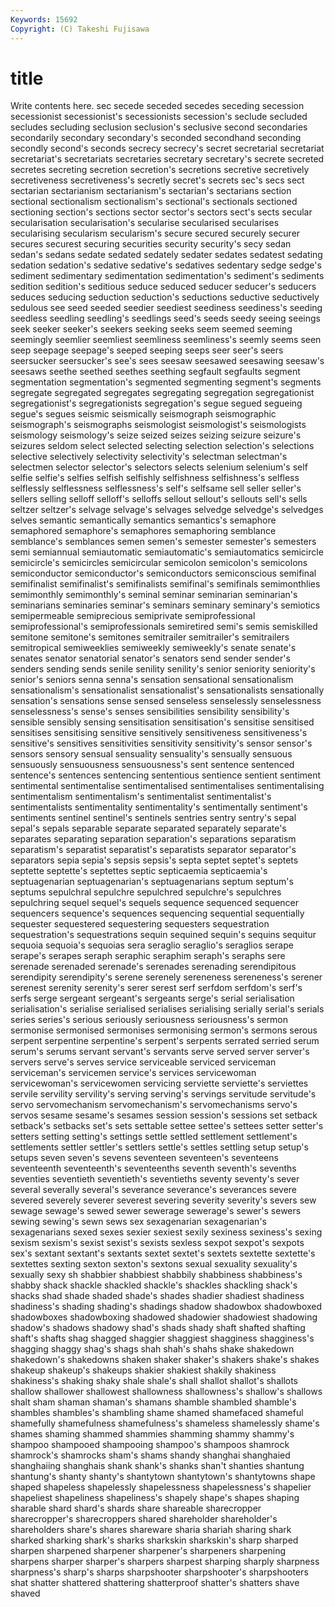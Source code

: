 ```yaml
---
Keywords: 15692 
Copyright: (C) Takeshi Fujisawa
---
```


# title

Write contents here.
sec secede seceded secedes seceding secession
secessionist secessionist's secessionists secession's seclude secluded secludes secluding seclusion seclusion's
seclusive second secondaries secondarily secondary secondary's seconded secondhand seconding secondly
second's seconds secrecy secrecy's secret secretarial secretariat secretariat's secretariats secretaries
secretary secretary's secrete secreted secretes secreting secretion secretion's secretions secretive
secretively secretiveness secretiveness's secretly secret's secrets sec's secs sect sectarian
sectarianism sectarianism's sectarian's sectarians section sectional sectionalism sectionalism's sectional's sectionals
sectioned sectioning section's sections sector sector's sectors sect's sects secular
secularisation secularisation's secularise secularised secularises secularising secularism secularism's secure secured
securely securer secures securest securing securities security security's secy sedan
sedan's sedans sedate sedated sedately sedater sedates sedatest sedating sedation
sedation's sedative sedative's sedatives sedentary sedge sedge's sediment sedimentary sedimentation
sedimentation's sediment's sediments sedition sedition's seditious seduce seduced seducer seducer's
seducers seduces seducing seduction seduction's seductions seductive seductively sedulous see
seed seeded seedier seediest seediness seediness's seeding seedless seedling seedling's
seedlings seed's seeds seedy seeing seeings seek seeker seeker's seekers
seeking seeks seem seemed seeming seemingly seemlier seemliest seemliness seemliness's
seemly seems seen seep seepage seepage's seeped seeping seeps seer
seer's seers seersucker seersucker's see's sees seesaw seesawed seesawing seesaw's
seesaws seethe seethed seethes seething segfault segfaults segment segmentation segmentation's
segmented segmenting segment's segments segregate segregated segregates segregating segregation segregationist
segregationist's segregationists segregation's segue segued segueing segue's segues seismic seismically
seismograph seismographic seismograph's seismographs seismologist seismologist's seismologists seismology seismology's seize
seized seizes seizing seizure seizure's seizures seldom select selected selecting
selection selection's selections selective selectively selectivity selectivity's selectman selectman's selectmen
selector selector's selectors selects selenium selenium's self selfie selfie's selfies
selfish selfishly selfishness selfishness's selfless selflessly selflessness selflessness's self's selfsame
sell seller seller's sellers selling selloff selloff's selloffs sellout sellout's
sellouts sell's sells seltzer seltzer's selvage selvage's selvages selvedge selvedge's
selvedges selves semantic semantically semantics semantics's semaphore semaphored semaphore's semaphores
semaphoring semblance semblance's semblances semen semen's semester semester's semesters semi
semiannual semiautomatic semiautomatic's semiautomatics semicircle semicircle's semicircles semicircular semicolon semicolon's
semicolons semiconductor semiconductor's semiconductors semiconscious semifinal semifinalist semifinalist's semifinalists semifinal's
semifinals semimonthlies semimonthly semimonthly's seminal seminar seminarian seminarian's seminarians seminaries
seminar's seminars seminary seminary's semiotics semipermeable semiprecious semiprivate semiprofessional semiprofessional's
semiprofessionals semiretired semi's semis semiskilled semitone semitone's semitones semitrailer semitrailer's
semitrailers semitropical semiweeklies semiweekly semiweekly's senate senate's senates senator senatorial
senator's senators send sender sender's senders sending sends senile senility
senility's senior seniority seniority's senior's seniors senna senna's sensation sensational
sensationalism sensationalism's sensationalist sensationalist's sensationalists sensationally sensation's sensations sense sensed
senseless senselessly senselessness senselessness's sense's senses sensibilities sensibility sensibility's sensible
sensibly sensing sensitisation sensitisation's sensitise sensitised sensitises sensitising sensitive sensitively
sensitiveness sensitiveness's sensitive's sensitives sensitivities sensitivity sensitivity's sensor sensor's sensors
sensory sensual sensuality sensuality's sensually sensuous sensuously sensuousness sensuousness's sent
sentence sentenced sentence's sentences sentencing sententious sentience sentient sentiment sentimental
sentimentalise sentimentalised sentimentalises sentimentalising sentimentalism sentimentalism's sentimentalist sentimentalist's sentimentalists sentimentality
sentimentality's sentimentally sentiment's sentiments sentinel sentinel's sentinels sentries sentry sentry's
sepal sepal's sepals separable separate separated separately separate's separates separating
separation separation's separations separatism separatism's separatist separatist's separatists separator separator's
separators sepia sepia's sepsis sepsis's septa septet septet's septets septette
septette's septettes septic septicaemia septicaemia's septuagenarian septuagenarian's septuagenarians septum septum's
septums sepulchral sepulchre sepulchred sepulchre's sepulchres sepulchring sequel sequel's sequels
sequence sequenced sequencer sequencers sequence's sequences sequencing sequential sequentially sequester
sequestered sequestering sequesters sequestration sequestration's sequestrations sequin sequined sequin's sequins
sequitur sequoia sequoia's sequoias sera seraglio seraglio's seraglios serape serape's
serapes seraph seraphic seraphim seraph's seraphs sere serenade serenaded serenade's
serenades serenading serendipitous serendipity serendipity's serene serenely sereneness sereneness's serener
serenest serenity serenity's serer serest serf serfdom serfdom's serf's serfs
serge sergeant sergeant's sergeants serge's serial serialisation serialisation's serialise serialised
serialises serialising serially serial's serials series series's serious seriously seriousness
seriousness's sermon sermonise sermonised sermonises sermonising sermon's sermons serous serpent
serpentine serpentine's serpent's serpents serrated serried serum serum's serums servant
servant's servants serve served server server's servers serve's serves service
serviceable serviced serviceman serviceman's servicemen service's services servicewoman servicewoman's servicewomen
servicing serviette serviette's serviettes servile servility servility's serving serving's servings
servitude servitude's servo servomechanism servomechanism's servomechanisms servo's servos sesame sesame's
sesames session session's sessions set setback setback's setbacks set's sets
settable settee settee's settees setter setter's setters setting setting's settings
settle settled settlement settlement's settlements settler settler's settlers settle's settles
settling setup setup's setups seven seven's sevens seventeen seventeen's seventeens
seventeenth seventeenth's seventeenths seventh seventh's sevenths seventies seventieth seventieth's seventieths
seventy seventy's sever several severally several's severance severance's severances severe
severed severely severer severest severing severity severity's severs sew sewage
sewage's sewed sewer sewerage sewerage's sewer's sewers sewing sewing's sewn
sews sex sexagenarian sexagenarian's sexagenarians sexed sexes sexier sexiest sexily
sexiness sexiness's sexing sexism sexism's sexist sexist's sexists sexless sexpot
sexpot's sexpots sex's sextant sextant's sextants sextet sextet's sextets sextette
sextette's sextettes sexting sexton sexton's sextons sexual sexuality sexuality's sexually
sexy sh shabbier shabbiest shabbily shabbiness shabbiness's shabby shack shackle
shackled shackle's shackles shackling shack's shacks shad shade shaded shade's
shades shadier shadiest shadiness shadiness's shading shading's shadings shadow shadowbox
shadowboxed shadowboxes shadowboxing shadowed shadowier shadowiest shadowing shadow's shadows shadowy
shad's shads shady shaft shafted shafting shaft's shafts shag shagged
shaggier shaggiest shagginess shagginess's shagging shaggy shag's shags shah shah's
shahs shake shakedown shakedown's shakedowns shaken shaker shaker's shakers shake's
shakes shakeup shakeup's shakeups shakier shakiest shakily shakiness shakiness's shaking
shaky shale shale's shall shallot shallot's shallots shallow shallower shallowest
shallowness shallowness's shallow's shallows shalt sham shaman shaman's shamans shamble
shambled shamble's shambles shambles's shambling shame shamed shamefaced shameful shamefully
shamefulness shamefulness's shameless shamelessly shame's shames shaming shammed shammies shamming
shammy shammy's shampoo shampooed shampooing shampoo's shampoos shamrock shamrock's shamrocks
sham's shams shandy shanghai shanghaied shanghaiing shanghais shank shank's shanks
shan't shanties shantung shantung's shanty shanty's shantytown shantytown's shantytowns shape
shaped shapeless shapelessly shapelessness shapelessness's shapelier shapeliest shapeliness shapeliness's shapely
shape's shapes shaping sharable shard shard's shards share shareable sharecropper
sharecropper's sharecroppers shared shareholder shareholder's shareholders share's shares shareware sharia
shariah sharing shark sharked sharking shark's sharks sharkskin sharkskin's sharp
sharped sharpen sharpened sharpener sharpener's sharpeners sharpening sharpens sharper sharper's
sharpers sharpest sharping sharply sharpness sharpness's sharp's sharps sharpshooter sharpshooter's
sharpshooters shat shatter shattered shattering shatterproof shatter's shatters shave shaved
